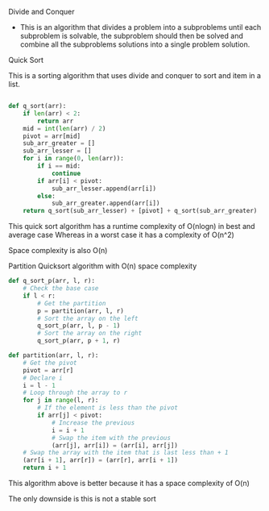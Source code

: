 Divide and Conquer

* This is an algorithm that divides a problem into a subproblems until each subproblem is solvable, the subproblem should then be solved and combine all the subproblems solutions into a single problem solution.

Quick Sort

This is a sorting algorithm that uses divide and conquer to sort and item in a list.

```python

def q_sort(arr):
    if len(arr) < 2:
        return arr
    mid = int(len(arr) / 2)
    pivot = arr[mid]
    sub_arr_greater = []
    sub_arr_lesser = []
    for i in range(0, len(arr)):
        if i == mid:
            continue
        if arr[i] < pivot:
            sub_arr_lesser.append(arr[i])
        else:
            sub_arr_greater.append(arr[i])
    return q_sort(sub_arr_lesser) + [pivot] + q_sort(sub_arr_greater)

```

This quick sort algorithm has a runtime complexity of O(nlogn) in best and average case
Whereas in a worst case it has a complexity of O(n^2)

Space complexity is also O(n)

Partition Quicksort algorithm with O(n) space complexity

```python
def q_sort_p(arr, l, r):
    # Check the base case
    if l < r:
        # Get the partition
        p = partition(arr, l, r)
        # Sort the array on the left
        q_sort_p(arr, l, p - 1)
        # Sort the array on the right
        q_sort_p(arr, p + 1, r)

def partition(arr, l, r):
    # Get the pivot
    pivot = arr[r]
    # Declare i
    i = l - 1
    # Loop through the array to r
    for j in range(l, r):
        # If the element is less than the pivot
        if arr[j] < pivot:
            # Increase the previous
            i = i + 1
            # Swap the item with the previous
            (arr[j], arr[i]) = (arr[i], arr[j])
    # Swap the array with the item that is last less than + 1
    (arr[i + 1], arr[r]) = (arr[r], arr[i + 1])
    return i + 1

```

This algorithm above is better because it has a space complexity of O(n)

The only downside is this is not a stable sort